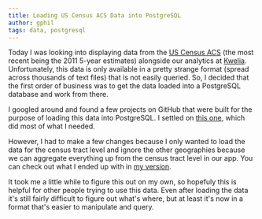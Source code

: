 ```yaml
---
title: Loading US Census ACS Data into PostgreSQL
author: gphil
tags: data, postgresql
---
```


Today I was looking into displaying data from the [US Census ACS](https://www.census.gov/acs/www/) (the most recent being the 2011 5-year estimates) alongside our analytics at [Kwelia](http://kwelia.com). Unfortunately, this data is only available in a pretty strange format (spread across thousands of text files) that is not easily queried. So, I decided that the first order of business was to get the data loaded into a PostgreSQL database and work from there.

I googled around and found a few projects on GitHub that were built for the purpose of loading this data into PostgreSQL. I settled on [this one](https://github.com/leehach/census-postgres), which did most of what I needed.

However, I had to make a few changes because I only wanted to load the data for the census tract level and ignore the other geographies because we can aggregate everything up from the census tract level in our app. You can check out what I ended up with in [my version](https://github.com/gphil/census-postgres).

It took me a little while to figure this out on my own, so hopefuly this is helpful for other people trying to use this data. Even after loading the data it's still fairly difficult to figure out what's where, but at least it's now in a format that's easier to manipulate and query.
